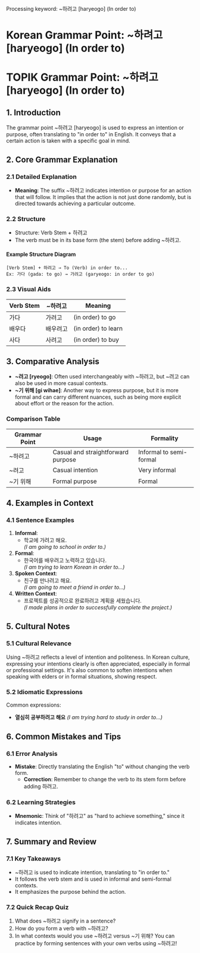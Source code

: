 Processing keyword: ~하려고 [haryeogo] (In order to)
# Korean Grammar Point: ~하려고 [haryeogo] (In order to)
# TOPIK Grammar Point: ~하려고 [haryeogo] (In order to)
## 1. Introduction
The grammar point ~하려고 [haryeogo] is used to express an intention or purpose, often translating to "in order to" in English. It conveys that a certain action is taken with a specific goal in mind. 
## 2. Core Grammar Explanation
### 2.1 Detailed Explanation
- **Meaning**: The suffix ~하려고 indicates intention or purpose for an action that will follow. It implies that the action is not just done randomly, but is directed towards achieving a particular outcome.
### 2.2 Structure
- Structure: Verb Stem + 하려고
- The verb must be in its base form (the stem) before adding ~하려고.
  
#### Example Structure Diagram
```
[Verb Stem] + 하려고 → To (Verb) in order to...
Ex: 가다 (gada: to go) → 가려고 (garyeogo: in order to go)
```
### 2.3 Visual Aids
| **Verb Stem** | **~하려고** | **Meaning**             |
|---------------|-------------|-------------------------|
| 가다          | 가려고      | (in order) to go       |
| 배우다        | 배우려고    | (in order) to learn     |
| 사다          | 사려고      | (in order) to buy      |
## 3. Comparative Analysis
- **~려고 [ryeogo]**: Often used interchangeably with ~하려고, but ~려고 can also be used in more casual contexts.
- **~기 위해 [gi wihae]**: Another way to express purpose, but it is more formal and can carry different nuances, such as being more explicit about effort or the reason for the action.
### Comparison Table
| **Grammar Point** | **Usage**                        | **Formality**      |
|-------------------|----------------------------------|---------------------|
| ~하려고           | Casual and straightforward purpose| Informal to semi-formal|
| ~려고             | Casual intention                  | Very informal       |
| ~기 위해          | Formal purpose                    | Formal              |
## 4. Examples in Context
### 4.1 Sentence Examples
1. **Informal**:  
   - 학교에 가려고 해요.  
   *(I am going to school in order to.)*
2. **Formal**:  
   - 한국어를 배우려고 노력하고 있습니다.  
   *(I am trying to learn Korean in order to...)*
3. **Spoken Context**:  
   - 친구를 만나려고 해요.  
   *(I am going to meet a friend in order to...)*
4. **Written Context**:  
   - 프로젝트를 성공적으로 완료하려고 계획을 세웠습니다.  
   *(I made plans in order to successfully complete the project.)*
## 5. Cultural Notes
### 5.1 Cultural Relevance
Using ~하려고 reflects a level of intention and politeness. In Korean culture, expressing your intentions clearly is often appreciated, especially in formal or professional settings. It's also common to soften intentions when speaking with elders or in formal situations, showing respect.
### 5.2 Idiomatic Expressions
Common expressions:
- **열심히 공부하려고 해요** *(I am trying hard to study in order to...)*
## 6. Common Mistakes and Tips
### 6.1 Error Analysis
- **Mistake**: Directly translating the English "to" without changing the verb form.
  - **Correction**: Remember to change the verb to its stem form before adding 하려고.
### 6.2 Learning Strategies
- **Mnemonic**: Think of "하려고" as "hard to achieve something," since it indicates intention.
## 7. Summary and Review
### 7.1 Key Takeaways
- ~하려고 is used to indicate intention, translating to "in order to."
- It follows the verb stem and is used in informal and semi-formal contexts.
- It emphasizes the purpose behind the action.
### 7.2 Quick Recap Quiz
1. What does ~하려고 signify in a sentence?
2. How do you form a verb with ~하려고?
3. In what contexts would you use ~하려고 versus ~기 위해?
You can practice by forming sentences with your own verbs using ~하려고!
